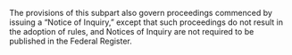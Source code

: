 The provisions of this subpart also govern proceedings commenced by issuing a “Notice of Inquiry,” except that such proceedings do not result in the adoption of rules, and Notices of Inquiry are not required to be published in the Federal Register.
                                    

